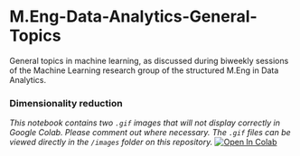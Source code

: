 # M.Eng-Data-Analytics-General-Topics
General topics in machine learning, as discussed during biweekly sessions of the Machine Learning research group of the structured M.Eng in Data Analytics.

### Dimensionality reduction
*This notebook contains two `.gif` images that will not display correctly in Google Colab. Please comment out where necessary. The `.gif` files can be viewed directly in the `/images` folder on this repository.*
[![Open In Colab](https://colab.research.google.com/assets/colab-badge.svg)](https://colab.research.google.com/github/Stellenbosch-University-Process-Eng/M.Eng-Data-Analytics-General-Topics/blob/main/notebooks/DimensionalityReduction.ipynb)
